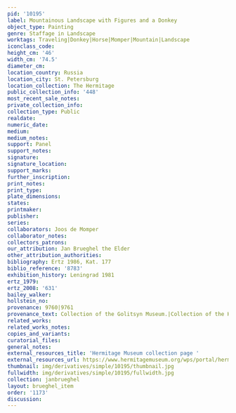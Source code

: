 ```yaml
---
pid: '10195'
label: Mountainous Landscape with Figures and a Donkey
object_type: Painting
genre: Staffage in Landscape
worktags: Traveling|Donkey|Horse|Momper|Mountain|Landscape
iconclass_code:
height_cm: '46'
width_cm: '74.5'
diameter_cm:
location_country: Russia
location_city: St. Petersburg
location_collection: The Hermitage
public_collection_info: '448'
most_recent_sale_notes:
private_collection_info:
collection_type: Public
realdate:
numeric_date:
medium:
medium_notes:
support: Panel
support_notes:
signature:
signature_location:
support_marks:
further_inscription:
print_notes:
print_type:
plate_dimensions:
states:
printmaker:
publisher:
series:
collaborators: Joos de Momper
collaborator_notes:
collectors_patrons:
our_attribution: Jan Brueghel the Elder
other_attribution_authorities:
bibliography: Ertz 1986, Kat. 177
biblio_reference: '8783'
exhibition_history: Leningrad 1981
ertz_1979:
ertz_2008: '631'
bailey_walker:
hollstein_no:
provenance: 9760|9761
provenance_text: Collection of the Golitsyn Museum.|Collection of the Hermitage Museum.
related_works:
related_works_notes:
copies_and_variants:
curatorial_files:
general_notes:
external_resources_title: 'Hermitage Museum collection page '
external_resources_url: https://www.hermitagemuseum.org/wps/portal/hermitage/digital-collection/01.+Paintings/48130/
thumbnail: img/derivatives/simple/10195/thumbnail.jpg
fullwidth: img/derivatives/simple/10195/fullwidth.jpg
collection: janbrueghel
layout: brueghel_item
order: '1173'
discussion:
---
```

